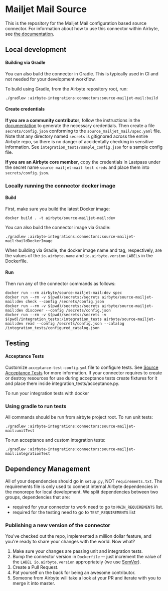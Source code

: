 # Mailjet Mail Source

This is the repository for the Mailjet Mail configuration based source connector.
For information about how to use this connector within Airbyte, see [the documentation](https://docs.airbyte.io/integrations/sources/mailjet-mail).

## Local development

#### Building via Gradle
You can also build the connector in Gradle. This is typically used in CI and not needed for your development workflow.

To build using Gradle, from the Airbyte repository root, run:
```
./gradlew :airbyte-integrations:connectors:source-mailjet-mail:build
```

#### Create credentials
**If you are a community contributor**, follow the instructions in the [documentation](https://docs.airbyte.io/integrations/sources/mailjet-mail)
to generate the necessary credentials. Then create a file `secrets/config.json` conforming to the `source_mailjet_mail/spec.yaml` file.
Note that any directory named `secrets` is gitignored across the entire Airbyte repo, so there is no danger of accidentally checking in sensitive information.
See `integration_tests/sample_config.json` for a sample config file.

**If you are an Airbyte core member**, copy the credentials in Lastpass under the secret name `source mailjet-mail test creds`
and place them into `secrets/config.json`.

### Locally running the connector docker image

#### Build
First, make sure you build the latest Docker image:
```
docker build . -t airbyte/source-mailjet-mail:dev
```

You can also build the connector image via Gradle:
```
./gradlew :airbyte-integrations:connectors:source-mailjet-mail:buildDockerImage
```
When building via Gradle, the docker image name and tag, respectively, are the values of the `io.airbyte.name` and `io.airbyte.version` `LABEL`s in
the Dockerfile.

#### Run
Then run any of the connector commands as follows:
```
docker run --rm airbyte/source-mailjet-mail:dev spec
docker run --rm -v $(pwd)/secrets:/secrets airbyte/source-mailjet-mail:dev check --config /secrets/config.json
docker run --rm -v $(pwd)/secrets:/secrets airbyte/source-mailjet-mail:dev discover --config /secrets/config.json
docker run --rm -v $(pwd)/secrets:/secrets -v $(pwd)/integration_tests:/integration_tests airbyte/source-mailjet-mail:dev read --config /secrets/config.json --catalog /integration_tests/configured_catalog.json
```
## Testing

#### Acceptance Tests
Customize `acceptance-test-config.yml` file to configure tests. See [Source Acceptance Tests](https://docs.airbyte.io/connector-development/testing-connectors/source-acceptance-tests-reference) for more information.
If your connector requires to create or destroy resources for use during acceptance tests create fixtures for it and place them inside integration_tests/acceptance.py.

To run your integration tests with docker

### Using gradle to run tests
All commands should be run from airbyte project root.
To run unit tests:
```
./gradlew :airbyte-integrations:connectors:source-mailjet-mail:unitTest
```
To run acceptance and custom integration tests:
```
./gradlew :airbyte-integrations:connectors:source-mailjet-mail:integrationTest
```

## Dependency Management
All of your dependencies should go in `setup.py`, NOT `requirements.txt`. The requirements file is only used to connect internal Airbyte dependencies in the monorepo for local development.
We split dependencies between two groups, dependencies that are:
* required for your connector to work need to go to `MAIN_REQUIREMENTS` list.
* required for the testing need to go to `TEST_REQUIREMENTS` list

### Publishing a new version of the connector
You've checked out the repo, implemented a million dollar feature, and you're ready to share your changes with the world. Now what?
1. Make sure your changes are passing unit and integration tests.
1. Bump the connector version in `Dockerfile` -- just increment the value of the `LABEL io.airbyte.version` appropriately (we use [SemVer](https://semver.org/)).
1. Create a Pull Request.
1. Pat yourself on the back for being an awesome contributor.
1. Someone from Airbyte will take a look at your PR and iterate with you to merge it into master.
